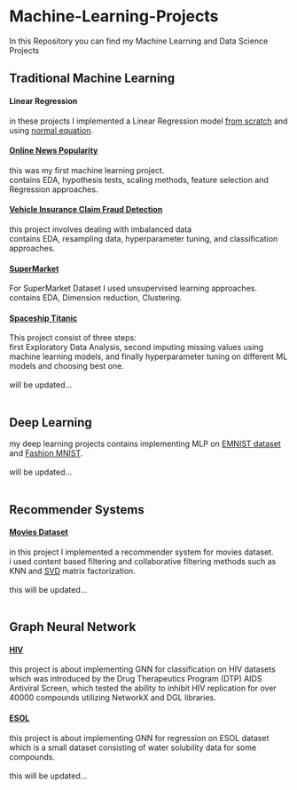# Machine-Learning-Projects
In this Repository you can find my Machine Learning and Data Science Projects<br>
## Traditional Machine Learning<br>
#### Linear Regression<br>
in these projects I implemented a Linear Regression model [from scratch](https://github.com/MeysamAgah/Machine-Learning-Projects/blob/main/Linear%20Regression%20from%20scratch.ipynb) and using [normal equation](https://github.com/MeysamAgah/Machine-Learning-Projects/blob/main/Linear%20Regression%20By%20Using%20Normal%20Equation.ipynb).<br>
#### [Online News Popularity](https://github.com/MeysamAgah/Machine-Learning-Projects/blob/main/Online%20News%20Popularity.ipynb)<br>
this was my first machine learning project.<br>
contains EDA, hypothesis tests, scaling methods, feature selection and Regression approaches.<br>
#### [Vehicle Insurance Claim Fraud Detection](https://github.com/MeysamAgah/Machine-Learning-Projects/blob/main/Vehicle%20Insurance%20Claim%20Fraud%20Detection.ipynb)<br>
this project involves dealing with imbalanced data<br>
contains EDA, resampling data, hyperparameter tuning, and classification approaches.<br>
#### [SuperMarket](https://github.com/MeysamAgah/Machine-Learning-Projects/blob/main/SuperMarket%20dataset.ipynb)<br>
For SuperMarket Dataset I used unsupervised learning approaches.<br>
contains EDA, Dimension reduction, Clustering.
#### [Spaceship Titanic](https://github.com/MeysamAgah/Machine-Learning-Projects/blob/main/Spaceship_Titanic.ipynb)<br>
This project consist of three steps:<br>
first Exploratory Data Analysis, second imputing missing values using machine learning models, and finally hyperparameter tuning on different ML models and choosing best one.<br>
<br>
will be updated...<br>
<br>
## Deep Learning<br>
my deep learning projects contains implementing MLP on [EMNIST dataset](https://github.com/MeysamAgah/Machine-Learning-Projects/blob/main/EMNIST.ipynb) and [Fashion MNIST](https://github.com/MeysamAgah/Machine-Learning-Projects/blob/main/Fashion%20MNIST.ipynb).<br>
<br>
will be updated...<br>
<br>
## Recommender Systems<br>
#### [Movies Dataset](https://github.com/MeysamAgah/Machine-Learning-Projects/blob/main/Recommender%20Systems.ipynb)
in this project I implemented a recommender system for movies dataset.<br>
i used content based filtering and collaborative filtering methods such as KNN and [SVD](https://github.com/MeysamAgah/Machine-Learning-Projects/blob/main/Recommender%20System%20SVDipynb.ipynb) matrix factorization.<br>
<br>
this will be updated...<br>
<br>
## Graph Neural Network<br>
#### [HIV](https://github.com/MeysamAgah/Machine-Learning-Projects/blob/main/GNN%20Classification.ipynb)<br>
this project is about implementing GNN for classification on HIV datasets which was introduced by the Drug Therapeutics Program (DTP) AIDS Antiviral Screen, which tested the ability to inhibit HIV replication for over 40000 compounds utilizing NetworkX and DGL libraries.<br>
#### [ESOL](https://github.com/MeysamAgah/Machine-Learning-Projects/blob/main/GNN%20Regression.ipynb)<br>
this project is about implementing GNN for regression on ESOL dataset which is a small dataset consisting of water solubility data for some compounds.<br>
<br>
this will be updated...<br>
